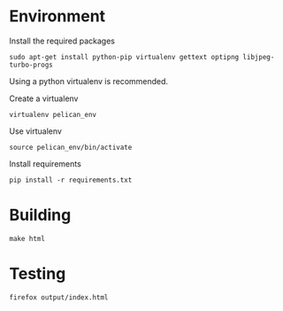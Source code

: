 Environment
===========

Install the required packages

    sudo apt-get install python-pip virtualenv gettext optipng libjpeg-turbo-progs

Using a python virtualenv is recommended.

Create a virtualenv

    virtualenv pelican_env

Use virtualenv

    source pelican_env/bin/activate

Install requirements

    pip install -r requirements.txt

Building
========

    make html

Testing 
=======

    firefox output/index.html
